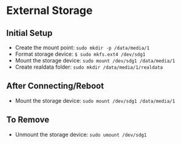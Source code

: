 # External Storage

## Initial Setup
* Create the mount point: `sudo mkdir -p /data/media/1`
* Format storage device: `$ sudo mkfs.ext4 /dev/sdg1`
* Mount the storage device: `sudo mount /dev/sdg1 /data/media/1`
* Create realdata folder: `sudo mkdir /data/media/1/realdata`

## After Connecting/Reboot
* Mount the storage device: `sudo mount /dev/sdg1 /data/media/1`

## To Remove
* Unmount the storage device: `sudo umount /dev/sdg1`
